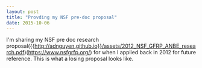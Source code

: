 ```yaml
---
layout: post
title: "Provding my NSF pre-doc proposal"
date: 2015-10-06
---
```


I'm sharing my NSF pre doc research proposal({{http://adnguyen.github.io}}/assets/2012_NSF_GFRP_ANBE_research.pdf)(https://www.nsfgrfp.org/) for when I applied back in 2012 for future reference. This is what a losing proposal looks like.
